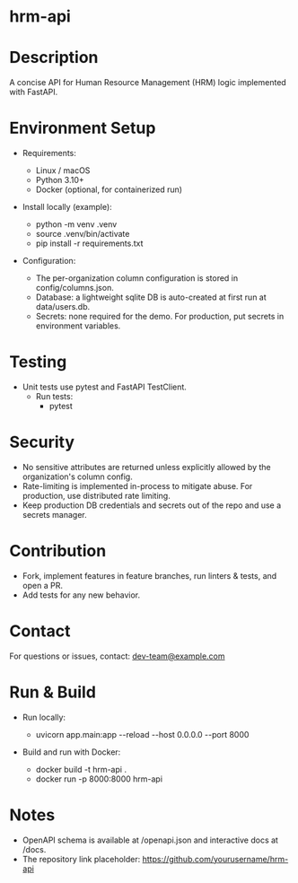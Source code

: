 # hrm-api

# Description

A concise API for Human Resource Management (HRM) logic implemented with FastAPI.


# Environment Setup

- Requirements:
  - Linux / macOS
  - Python 3.10+
  - Docker (optional, for containerized run)

- Install locally (example):
  - python -m venv .venv
  - source .venv/bin/activate
  - pip install -r requirements.txt

- Configuration:
  - The per-organization column configuration is stored in config/columns.json.
  - Database: a lightweight sqlite DB is auto-created at first run at data/users.db.
  - Secrets: none required for the demo. For production, put secrets in environment variables.

# Testing

- Unit tests use pytest and FastAPI TestClient.
  - Run tests:
    - pytest

# Security

- No sensitive attributes are returned unless explicitly allowed by the organization's column config.
- Rate-limiting is implemented in-process to mitigate abuse. For production, use distributed rate limiting.
- Keep production DB credentials and secrets out of the repo and use a secrets manager.

# Contribution

- Fork, implement features in feature branches, run linters & tests, and open a PR.
- Add tests for any new behavior.

# Contact

For questions or issues, contact: dev-team@example.com

# Run & Build

- Run locally:
  - uvicorn app.main:app --reload --host 0.0.0.0 --port 8000

- Build and run with Docker:
  - docker build -t hrm-api .
  - docker run -p 8000:8000 hrm-api

# Notes

- OpenAPI schema is available at /openapi.json and interactive docs at /docs.
- The repository link placeholder: https://github.com/yourusername/hrm-api
